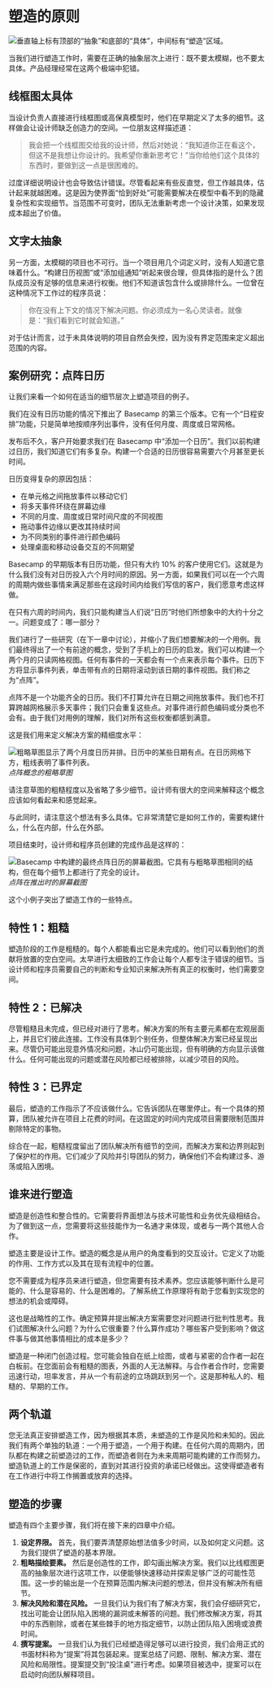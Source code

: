 # 塑造的原则

![垂直轴上标有顶部的“抽象”和底部的“具体”，中间标有“塑造”区域。](/assets/levels_of_abstraction.jpg)

当我们进行塑造工作时，需要在正确的抽象层次上进行：既不要太模糊，也不要太具体。产品经理经常在这两个极端中犯错。

## 线框图太具体

当设计负责人直接进行线框图或高保真模型时，他们在早期定义了太多的细节。这样做会让设计师缺乏创造力的空间。一位朋友这样描述道：

> 我会把一个线框图交给我的设计师，然后对她说：“我知道你正在看这个，但这不是我想让你设计的。我希望你重新思考它！”当你给他们这个具体的东西时，要做到这一点是很困难的。

过度详细说明设计也会导致估计错误。尽管看起来有些反直觉，但工作越具体，估计起来就越困难。这是因为使界面“恰到好处”可能需要解决在模型中看不到的隐藏复杂性和实现细节。当范围不可变时，团队无法重新考虑一个设计决策，如果发现成本超出了价值。

## 文字太抽象

另一方面，太模糊的项目也不可行。当一个项目用几个词定义时，没有人知道它意味着什么。“构建日历视图”或“添加组通知”听起来很合理，但具体指的是什么？团队成员没有足够的信息来进行权衡。他们不知道该包含什么或排除什么。一位曾在这种情况下工作过的程序员说：

> 你在没有上下文的情况下解决问题。你必须成为一名心灵读者。就像是：“我们看到它时就会知道。”

对于估计而言，过于未具体说明的项目自然会失控，因为没有界定范围来定义超出范围的内容。

## 案例研究：点阵日历

让我们来看一个如何在适当的细节层次上塑造项目的例子。

我们在没有日历功能的情况下推出了 Basecamp 的第三个版本。它有一个“日程安排”功能，只是简单地按顺序列出事件，没有任何月度、周度或日常网格。

发布后不久，客户开始要求我们在 Basecamp 中“添加一个日历”。我们以前构建过日历，我们知道它们有多复杂。构建一个合适的日历很容易需要六个月甚至更长时间。

日历变得复杂的原因包括：

- 在单元格之间拖放事件以移动它们
- 将多天事件环绕在屏幕边缘
- 不同的月度、周度或日常时间尺度的不同视图
- 拖动事件边缘以更改其持续时间
- 为不同类别的事件进行颜色编码
- 处理桌面和移动设备交互的不同期望

Basecamp 的早期版本有日历功能，但只有大约 10% 的客户使用它们。这就是为什么我们没有对日历投入六个月时间的原因。另一方面，如果我们可以在一个六周的周期内做些事情来满足那些在这段时间内给我们写信的客户，我们愿意考虑这样做。

在只有六周的时间内，我们只能构建当人们说“日历”时他们所想象中的大约十分之一。问题变成了：哪一部分？

我们进行了一些研究（在下一章中讨论），并缩小了我们想要解决的一个用例。我们最终得出了一个有前途的概念，受到了手机上的日历的启发。我们可以构建一个两个月的只读网格视图。任何有事件的一天都会有一个点来表示每个事件。日历下方将显示事件列表，单击带有点的日期将滚动到该日期的事件视图。我们称之为“点阵”。

点阵不是一个功能齐全的日历。我们不打算允许在日期之间拖放事件。我们也不打算跨越网格展示多天事件；我们只会重复这些点。对事件进行颜色编码或分类也不会有。由于我们对用例的理解，我们对所有这些权衡都感到满意。

这是我们用来定义解决方案的精细度水平：

![粗略草图显示了两个月度日历并排。日历中的某些日期有点。在日历网格下方，粗线表明了事件列表。](/assets/calendar_sketch.png)
*点阵概念的粗略草图*

请注意草图的粗糙程度以及省略了多少细节。设计师有很大的空间来解释这个概念应该如何看起来和感觉起来。

与此同时，请注意这个想法有多么具体。它非常清楚它是如何工作的，需要构建什么，什么在内部，什么在外部。

项目结束时，设计师和程序员创建的完成作品是这样的：

![Basecamp 中构建的最终点阵日历的屏幕截图。它具有与粗略草图相同的结构，但在每个细节上都进行了完全的设计。](/assets/calendar_screenshot.png)
*点阵在推出时的屏幕截图*

这个小例子突出了塑造工作的一些特点。

## 特性 1：粗糙

塑造阶段的工作是粗糙的。每个人都能看出它是未完成的。他们可以看到他们的贡献将放置的空白空间。太早进行太细致的工作会让每个人都专注于错误的细节。当设计师和程序员需要自己的判断和专业知识来解决所有真正的权衡时，他们需要空间。

## 特性 2：已解决

尽管粗糙且未完成，但已经对进行了思考。解决方案的所有主要元素都在宏观层面上，并且它们彼此连接。工作没有具体到个别任务，但整体解决方案已经呈现出来。尽管仍可能出现意外情况和问题，冰山仍可能出现，但有明确的方向显示该做什么。任何可能出现的问题或潜在风险都已经被排除，以减少项目的风险。

## 特性 3：已界定

最后，塑造的工作指示了不应该做什么。它告诉团队在哪里停止。有一个具体的预算，团队被允许在项目上花费的时间。在这固定的时间内完成项目需要限制范围并剔除特定的事物。

综合在一起，粗糙程度留出了团队解决所有细节的空间，而解决方案和边界则起到了保护栏的作用。它们减少了风险并引导团队的努力，确保他们不会构建过多、游荡或陷入困境。

## 谁来进行塑造

塑造是创造性和整合性的。它需要将界面想法与技术可能性和业务优先级相结合。为了做到这一点，您需要将这些技能作为一名通才来体现，或者与一两个其他人合作。

塑造主要是设计工作。塑造的概念是从用户的角度看到的交互设计。它定义了功能的作用、工作方式以及其在现有流程中的位置。

您不需要成为程序员来进行塑造，但您需要有技术素养。您应该能够判断什么是可能的、什么是容易的、什么是困难的。了解系统工作原理将有助于您看到实现您的想法的机会或障碍。

这也是战略性的工作。确定预算并提出解决方案需要您对问题进行批判性思考。我们试图解决什么问题？为什么它很重要？什么算作成功？哪些客户受到影响？做这件事与做其他事情相比的成本是多少？

塑造是一种闭门创造过程。您可能会独自在纸上绘图，或者与紧密的合作者一起在白板前。在您面前会有粗糙的图表，外面的人无法解释。与合作者合作时，您需要迅速行动，坦率发言，并从一个有前途的立场跳跃到另一个。这是那种私人的、粗糙的、早期的工作。

## 两个轨道

您无法真正安排塑造工作，因为根据其本质，未塑造的工作是风险和未知的。因此我们有两个单独的轨道：一个用于塑造，一个用于构建。在任何六周的周期内，团队都在构建之前塑造过的工作，而塑造者则在为未来周期可能构建的工作而努力。塑造轨道上的工作是保密的，直到对其进行投资的承诺已经做出。这使得塑造者有在工作进行中将工作搁置或放弃的选择。

## 塑造的步骤

塑造有四个主要步骤，我们将在接下来的四章中介绍。

1. **设定界限。** 首先，我们要弄清楚原始想法值多少时间，以及如何定义问题。这为我们提供了塑造的基本界限。
2. **粗略描绘要素。** 然后是创造性的工作，即勾画出解决方案。我们以比线框图更高的抽象层次进行这项工作，以便能够快速移动并探索足够广泛的可能性范围。这一步的输出是一个在预算范围内解决问题的想法，但并没有解决所有细节。
3. **解决风险和潜在风险。** 一旦我们认为我们有了解决方案，我们会仔细研究它，找出可能会让团队陷入困境的漏洞或未解答的问题。我们修改解决方案，将其中的东西剔除，或者在某些棘手的地方指定细节，以防止团队陷入困境或浪费时间。
4. **撰写提案。** 一旦我们认为我们已经塑造得足够可以进行投资，我们会用正式的书面材料称为“提案”将其包装起来。提案总结了问题、限制、解决方案、潜在风险和局限性。提案提交到“投注桌”进行考虑。如果项目被选中，提案可以在启动时向团队解释项目。
